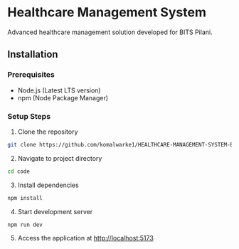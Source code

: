 # Healthcare Management System

Advanced healthcare management solution developed for BITS Pilani.

## Installation

### Prerequisites
- Node.js (Latest LTS version)
- npm (Node Package Manager)

### Setup Steps
1. Clone the repository
```bash
git clone https://github.com/komalwarke1/HEALTHCARE-MANAGEMENT-SYSTEM-BITS-PILANI-.git
```

2. Navigate to project directory
```bash
cd code
```

3. Install dependencies
```bash
npm install
```

4. Start development server
```bash
npm run dev
```

5. Access the application at [http://localhost:5173](http://localhost:5173)

